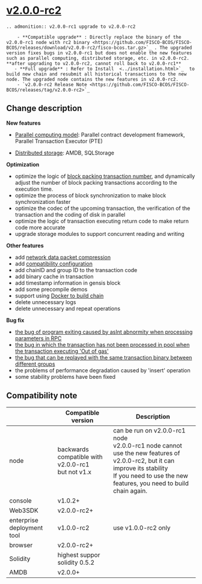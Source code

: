 # [v2.0.0-rc2](https://github.com/FISCO-BCOS/FISCO-BCOS/releases/tag/v2.0.0-rc2)

```eval_rst
.. admonition:: v2.0.0-rc1 upgrade to v2.0.0-rc2

    - **Compatible upgrade** : Directly replace the binary of the v2.0.0-rc1 node with rc2 binary <https://github.com/FISCO-BCOS/FISCO-BCOS/releases/download/v2.0.0-rc2/fisco-bcos.tar.gz>`_ . The upgraded version fixes bugs in v2.0.0-rc1 but does not enable the new features such as parallel computing, distributed storage, etc. in v2.0.0-rc2. **after upgrading to v2.0.0-rc2, cannot roll back to v2.0.0-rc1**
   - **Full upgrade** : Refer to Install  <../installation.html>`_  to build new chain and resubmit all historical transactions to the new node. The upgraded node contains the new features in v2.0.0-rc2.
    - `v2.0.0-rc2 Release Note <https://github.com/FISCO-BCOS/FISCO-BCOS/releases/tag/v2.0.0-rc2>`_
```

## Change description

**New features**

* [Parallel computing model](../manual/transaction_parallel.md): Parallel contract development framework, Parallel Transaction Executor (PTE)

* [Distributed storage](../manual/distributed_storage.md): AMDB, SQLStorage

**Optimization**
* optimize the logic of [block packing transaction number](../manual/configuration.html#id15), and dynamically adjust the number of block packing transactions according to the execution time.
* optimize the process of block synchronization to make block synchronization faster
* optimize the codec of the upcoming transaction, the verification of the transaction and the coding of disk in parallel
* optimize the logic of transaction executing return code to make return code more accurate
* upgrade storage modules to support concurrent reading and writing

**Other features**

* add [network data packet compression](../design/features/network_compress.md)
* add [compatibility configuration](../manual/configuration.html#id7>)
* add chainID and group ID to the transaction code
* add binary cache in transaction
* add timestamp information in gensis block
* add some precompile demos
* support using [Docker to build chain](../manual/build_chain.md)
* delete unnecessary logs
* delete unnecessary and repeat operations

**Bug fix**

* [the bug of program exiting caused by asInt abnormity when processing parameters in RPC](https://security.webank.com/report/freelink/932/6673f4de1e4c4acaf69a0ebb474545a0)
* [the bug in which the transaction has not been processed in pool when the transaction executing 'Out of gas'](https://security.webank.com/report/freelink/871/cbb01ea45c9d2324c311f4f6fc1ec7ef)
* [the bug that can be replayed with the same transaction binary between different groups](https://security.webank.com/report/freelink/870/880c699de2f2d87bdf69c189d0ca42cd)
* the problems of performance degradation caused by 'insert' operation
* some stability problems have been fixed


## Compatibility note

|           | Compatible version                                            | Description                                              |
| --------- | --------------------------------------------------- | ------------------------------------------------------------ |
| node      | backwards compatible with v2.0.0-rc1<br> but not v1.x | can be run on v2.0.0-rc1 node<br> v2.0.0-rc1 node cannot use the new features of v2.0.0-rc2, but it can improve its stability <br> If you need to use the new features, you need to build chain again. |
| console    | v1.0.2+                                              |                                                              |
| Web3SDK   | v2.0.0-rc2+                                          |                                                              |
| enterprise deployment tool | v1.0.0-rc2                                     | use v1.0.0-rc2 only                                |
| browser    | v2.0.0-rc2+                                          |                                                              |
| Solidity  | highest suppor solidity 0.5.2                             |                                                              |
| AMDB      | v2.0.0+                                              |                                                              |
